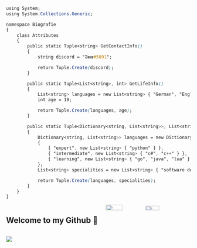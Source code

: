 ```css
using System;
using System.Collections.Generic;

namespace Biografie
{
    class Attributes
    {
        public static Tuple<string> GetContactInfo()
        {
            string discord = "𝕴𝖛𝖆𝖗#5091";

            return Tuple.Create(discord);
        }

        public static Tuple<List<string>, int> GetLifeInfo()
        {
            List<string> languages = new List<string> { "German", "English" };
            int age = 18;

            return Tuple.Create(languages, age);
        }

        public static Tuple<Dictionary<string, List<string>>, List<string>> GetCodingInfo()
        {
            Dictionary<string, List<string>> languages = new Dictionary<string, List<string>>
            {
                { "expert", new List<string> { "python" } },
                { "intermediate", new List<string> { "c#", "c++" } },
                { "learning", new List<string> { "go", "java", "lua" } }
            };
            List<string> specialities = new List<string> { "software development" };

            return Tuple.Create(languages, specialities);
        }
    }
}
```



<div style="display: flex; flex-wrap: wrap; justify-content: space-between;">
  <h2>Welcome to my Github 👋</h2>
  <div style="width: 46%;">
    <img width="45%" src="https://github-readme-stats.vercel.app/api?username=SecHex&show_icons=true&theme=dark" />
    <img width="40%" src="https://github-readme-stats.vercel.app/api/top-langs/?username=SecHex&theme=dark&layout=compact" />
  </div>
</div>

![](https://komarev.com/ghpvc/?username=SecHex&color=grey)










